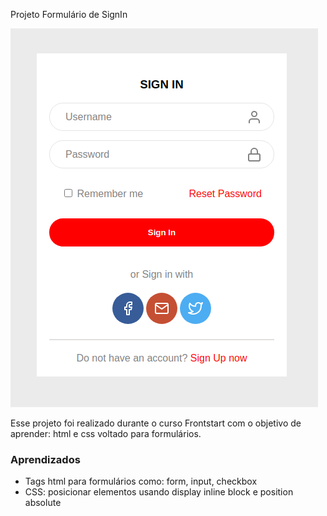Projeto Formulário de SignIn

![Projeto Preview](https://github.com/rmuramot/signinform/blob/master/assets/Screenshot%20from%202021-08-31%2015-33-13.png?raw=true)

Esse projeto foi realizado durante o curso Frontstart com o objetivo de aprender: html e css voltado para formulários.

### Aprendizados
- Tags html para formulários como: form, input, checkbox
- CSS: posicionar elementos usando display inline block e position absolute